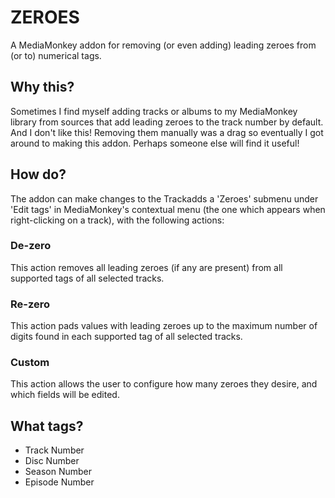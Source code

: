 # ZEROES
A MediaMonkey addon for removing (or even adding) leading zeroes from (or to) numerical tags.

## Why this?
Sometimes I find myself adding tracks or albums to my MediaMonkey library from sources that add leading zeroes to the track number by default. And I don't like this! Removing them manually was a drag so eventually I got around to making this addon. Perhaps someone else will find it useful!

## How do?
The addon can make changes to the Trackadds a 'Zeroes' submenu under 'Edit tags' in MediaMonkey's contextual menu (the one which appears when right-clicking on a track), with the following actions:
### De-zero
  This action removes all leading zeroes (if any are present) from all supported tags of all selected tracks.
### Re-zero
  This action pads values with leading zeroes up to the maximum number of digits found in each supported tag of all selected tracks.
### Custom
  This action allows the user to configure how many zeroes they desire, and which fields will be edited.

## What tags?
- Track Number
- Disc Number
- Season Number
- Episode Number

